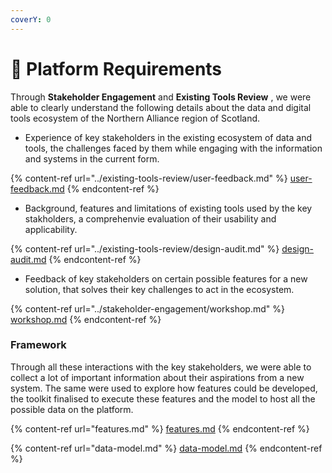 ```yaml
---
coverY: 0
---
```


# 🧱 Platform Requirements

Through **Stakeholder Engagement** and **Existing Tools Review** , we were able to clearly understand the following details about the data and digital tools ecosystem of the Northern Alliance region of Scotland.

* Experience of key stakeholders in the existing ecosystem of data and tools, the challenges faced by them while engaging with the information and systems in the current form.

{% content-ref url="../existing-tools-review/user-feedback.md" %}
[user-feedback.md](../existing-tools-review/user-feedback.md)
{% endcontent-ref %}

* Background, features and limitations of existing tools used by the key stakholders, a comprehenvie evaluation of their usability and applicability.

{% content-ref url="../existing-tools-review/design-audit.md" %}
[design-audit.md](../existing-tools-review/design-audit.md)
{% endcontent-ref %}

* Feedback of key stakeholders on certain possible features for a new solution, that solves their key challenges to act in the ecosystem.

{% content-ref url="../stakeholder-engagement/workshop.md" %}
[workshop.md](../stakeholder-engagement/workshop.md)
{% endcontent-ref %}

### Framework

Through all these interactions with the key stakeholders, we were able to collect a lot of important information about their aspirations from a new system. The same were used to explore how features could be developed, the toolkit finalised to execute these features and the model to host all the possible data on the platform.

{% content-ref url="features.md" %}
[features.md](features.md)
{% endcontent-ref %}

{% content-ref url="data-model.md" %}
[data-model.md](data-model.md)
{% endcontent-ref %}
